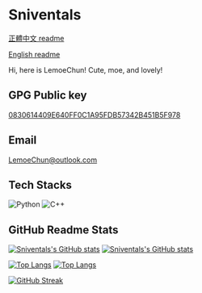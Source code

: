 # Sniventals

[正體中文 readme](https://github.com/LemoeChun/LemoeChun/blob/main/README.md)

[English readme](https://github.com/LemoeChun/LemoeChun/blob/main/README.en.md)

Hi, here is LemoeChun! Cute, moe, and lovely!

## GPG Public key

 [0830614409E640FF0C1A95FDB57342B451B5F978](https://keys.openpgp.org/vks/v1/by-fingerprint/0830614409E640FF0C1A95FDB57342B451B5F978)

## Email

<LemoeChun@outlook.com>

## Tech Stacks

![Python](https://img.shields.io/badge/python-3670A0?style=for-the-badge&logo=python&logoColor=ffdd54)
![C++](https://img.shields.io/badge/c++-%2300599C.svg?style=for-the-badge&logo=c%2B%2B&logoColor=white)

## GitHub Readme Stats

[![Sniventals's GitHub stats](https://github-readme-stats.vercel.app/api?username=LemoeChun&count_private=true&show_icons=true&theme=catppuccin_latte&layout=compact)](https://github.com/LemoeChun#gh-light-mode-only)
[![Sniventals's GitHub stats](https://github-readme-stats.vercel.app/api?username=LemoeChun&count_private=true&show_icons=true&theme=catppuccin_mocha&layout=compact)](https://github.com/LemoeChun#gh-dark-mode-only)

[![Top Langs](https://github-readme-stats.vercel.app/api/top-langs/?username=LemoeChun&theme=catppuccin_latte&layout=compact)](https://github.com/LemoeChun#gh-light-mode-only)
[![Top Langs](https://github-readme-stats.vercel.app/api/top-langs/?username=LemoeChun&theme=catppuccin_mocha&layout=compact)](https://github.com/LemoeChun#gh-dark-mode-only)

[![GitHub Streak](https://streak-stats.demolab.com?user=LemoeChun&theme=catppuccin-mocha)](https://git.io/streak-stats)
